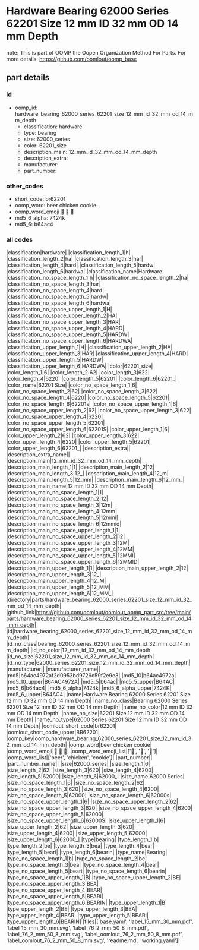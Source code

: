 # Hardware Bearing 62000 Series 62201 Size 12 mm ID 32 mm OD 14 mm Depth  

note: This is part of OOMP the Oopen Organization Method For Parts. For more details: https://github.com/oomlout/oomp_base

##  part details





### id
* oomp_id: hardware_bearing_62000_series_62201_size_12_mm_id_32_mm_od_14_mm_depth
  * classification: hardware
  * type: bearing
  * size: 62000_series
  * color: 62201_size
  * description_main: 12_mm_id_32_mm_od_14_mm_depth
  * description_extra: 
  * manufacturer: 
  * part_number: 

### other_codes
* short_code: br62201
* oomp_word: beer chicken cookie
* oomp_word_emoji :beer: :chicken: :cookie:
* md5_6_alpha: 7424k
* md5_6: b64ac4

### all codes 
|classification|hardware|
|classification_length_1|h|
|classification_length_2|ha|
|classification_length_3|har|
|classification_length_4|hard|
|classification_length_5|hardw|
|classification_length_6|hardwa|
|classification_name|Hardware|
|classification_no_space_length_1|h|
|classification_no_space_length_2|ha|
|classification_no_space_length_3|har|
|classification_no_space_length_4|hard|
|classification_no_space_length_5|hardw|
|classification_no_space_length_6|hardwa|
|classification_no_space_upper_length_1|H|
|classification_no_space_upper_length_2|HA|
|classification_no_space_upper_length_3|HAR|
|classification_no_space_upper_length_4|HARD|
|classification_no_space_upper_length_5|HARDW|
|classification_no_space_upper_length_6|HARDWA|
|classification_upper_length_1|H|
|classification_upper_length_2|HA|
|classification_upper_length_3|HAR|
|classification_upper_length_4|HARD|
|classification_upper_length_5|HARDW|
|classification_upper_length_6|HARDWA|
|color|62201_size|
|color_length_1|6|
|color_length_2|62|
|color_length_3|622|
|color_length_4|6220|
|color_length_5|62201|
|color_length_6|62201_|
|color_name|62201 Size|
|color_no_space_length_1|6|
|color_no_space_length_2|62|
|color_no_space_length_3|622|
|color_no_space_length_4|6220|
|color_no_space_length_5|62201|
|color_no_space_length_6|62201s|
|color_no_space_upper_length_1|6|
|color_no_space_upper_length_2|62|
|color_no_space_upper_length_3|622|
|color_no_space_upper_length_4|6220|
|color_no_space_upper_length_5|62201|
|color_no_space_upper_length_6|62201S|
|color_upper_length_1|6|
|color_upper_length_2|62|
|color_upper_length_3|622|
|color_upper_length_4|6220|
|color_upper_length_5|62201|
|color_upper_length_6|62201_|
|description_extra||
|description_extra_name||
|description_main|12_mm_id_32_mm_od_14_mm_depth|
|description_main_length_1|1|
|description_main_length_2|12|
|description_main_length_3|12_|
|description_main_length_4|12_m|
|description_main_length_5|12_mm|
|description_main_length_6|12_mm_|
|description_main_name|12 mm ID 32 mm OD 14 mm Depth|
|description_main_no_space_length_1|1|
|description_main_no_space_length_2|12|
|description_main_no_space_length_3|12m|
|description_main_no_space_length_4|12mm|
|description_main_no_space_length_5|12mmi|
|description_main_no_space_length_6|12mmid|
|description_main_no_space_upper_length_1|1|
|description_main_no_space_upper_length_2|12|
|description_main_no_space_upper_length_3|12M|
|description_main_no_space_upper_length_4|12MM|
|description_main_no_space_upper_length_5|12MMI|
|description_main_no_space_upper_length_6|12MMID|
|description_main_upper_length_1|1|
|description_main_upper_length_2|12|
|description_main_upper_length_3|12_|
|description_main_upper_length_4|12_M|
|description_main_upper_length_5|12_MM|
|description_main_upper_length_6|12_MM_|
|directory|parts/hardware_bearing_62000_series_62201_size_12_mm_id_32_mm_od_14_mm_depth|
|github_link|https://github.com/oomlout/oomlout_oomp_part_src/tree/main/parts/hardware_bearing_62000_series_62201_size_12_mm_id_32_mm_od_14_mm_depth|
|id|hardware_bearing_62000_series_62201_size_12_mm_id_32_mm_od_14_mm_depth|
|id_no_class|bearing_62000_series_62201_size_12_mm_id_32_mm_od_14_mm_depth|
|id_no_color|12_mm_id_32_mm_od_14_mm_depth|
|id_no_size|62201_size_12_mm_id_32_mm_od_14_mm_depth|
|id_no_type|62000_series_62201_size_12_mm_id_32_mm_od_14_mm_depth|
|manufacturer||
|manufacturer_name||
|md5|b64ac4972af2d0953bd9729c59f2e9e3|
|md5_10|b64ac4972a|
|md5_10_upper|B64AC4972A|
|md5_5|b64ac|
|md5_5_upper|B64AC|
|md5_6|b64ac4|
|md5_6_alpha|7424k|
|md5_6_alpha_upper|7424K|
|md5_6_upper|B64AC4|
|name|Hardware Bearing 62000 Series 62201 Size 12 mm ID 32 mm OD 14 mm Depth|
|name_no_class|Bearing 62000 Series 62201 Size 12 mm ID 32 mm OD 14 mm Depth|
|name_no_color|12 mm ID 32 mm OD 14 mm Depth|
|name_no_size|62201 Size 12 mm ID 32 mm OD 14 mm Depth|
|name_no_type|62000 Series 62201 Size 12 mm ID 32 mm OD 14 mm Depth|
|oomlout_short_code|br62201|
|oomlout_short_code_upper|BR62201|
|oomp_key|oomp_hardware_bearing_62000_series_62201_size_12_mm_id_32_mm_od_14_mm_depth|
|oomp_word|beer chicken cookie|
|oomp_word_emoji|:beer: :chicken: :cookie:|
|oomp_word_emoji_list|[':beer:', ':chicken:', ':cookie:']|
|oomp_word_list|['beer', 'chicken', 'cookie']|
|part_number||
|part_number_name||
|size|62000_series|
|size_length_1|6|
|size_length_2|62|
|size_length_3|620|
|size_length_4|6200|
|size_length_5|62000|
|size_length_6|62000_|
|size_name|62000 Series|
|size_no_space_length_1|6|
|size_no_space_length_2|62|
|size_no_space_length_3|620|
|size_no_space_length_4|6200|
|size_no_space_length_5|62000|
|size_no_space_length_6|62000s|
|size_no_space_upper_length_1|6|
|size_no_space_upper_length_2|62|
|size_no_space_upper_length_3|620|
|size_no_space_upper_length_4|6200|
|size_no_space_upper_length_5|62000|
|size_no_space_upper_length_6|62000S|
|size_upper_length_1|6|
|size_upper_length_2|62|
|size_upper_length_3|620|
|size_upper_length_4|6200|
|size_upper_length_5|62000|
|size_upper_length_6|62000_|
|type|bearing|
|type_length_1|b|
|type_length_2|be|
|type_length_3|bea|
|type_length_4|bear|
|type_length_5|beari|
|type_length_6|bearin|
|type_name|Bearing|
|type_no_space_length_1|b|
|type_no_space_length_2|be|
|type_no_space_length_3|bea|
|type_no_space_length_4|bear|
|type_no_space_length_5|beari|
|type_no_space_length_6|bearin|
|type_no_space_upper_length_1|B|
|type_no_space_upper_length_2|BE|
|type_no_space_upper_length_3|BEA|
|type_no_space_upper_length_4|BEAR|
|type_no_space_upper_length_5|BEARI|
|type_no_space_upper_length_6|BEARIN|
|type_upper_length_1|B|
|type_upper_length_2|BE|
|type_upper_length_3|BEA|
|type_upper_length_4|BEAR|
|type_upper_length_5|BEARI|
|type_upper_length_6|BEARIN|
|files|['base.yaml', 'label_15_mm_30_mm.pdf', 'label_15_mm_30_mm.svg', 'label_76_2_mm_50_8_mm.pdf', 'label_76_2_mm_50_8_mm.svg', 'label_oomlout_76_2_mm_50_8_mm.pdf', 'label_oomlout_76_2_mm_50_8_mm.svg', 'readme.md', 'working.yaml']|
